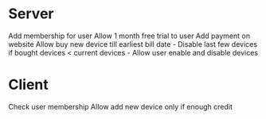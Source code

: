 # Server

Add membership for user
Allow 1 month free trial to user
Add payment on website
Allow buy new device till earliest bill date
	- Disable last few devices if bought devices < current devices
	- Allow user enable and disable devices

# Client

Check user membership 
Allow add new device only if enough credit
